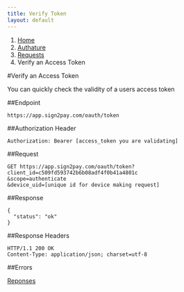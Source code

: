 ```yaml
---
title: Verify Token
layout: default
---
```


<ol class="breadcrumb">
  <li><a href="/">Home</a></li>
  <li><a href="/authature">Authature</a></li>
  <li><a href="/authature/requests/index.html">Requests</a></li>
  <li>Verify an Access Token</li>
</ol>

#Verify an Access Token

You can quickly check the validity of a users access token

##Endpoint

    https://app.sign2pay.com/oauth/token

##Authorization Header

    Authorization: Bearer [access_token you are validating]

##Request

    GET https://app.sign2pay.com/oauth/token?
    client_id=c509fd593742b6b08adf4f0b41a4801c
    &scope=authenticate
    &device_uid=[unique id for device making request]

##Response

    {
      "status": "ok"
    }

##Response Headers

    HTTP/1.1 200 OK
    Content-Type: application/json; charset=utf-8

##Errors

[Reponses](/authature/error_responses.html)